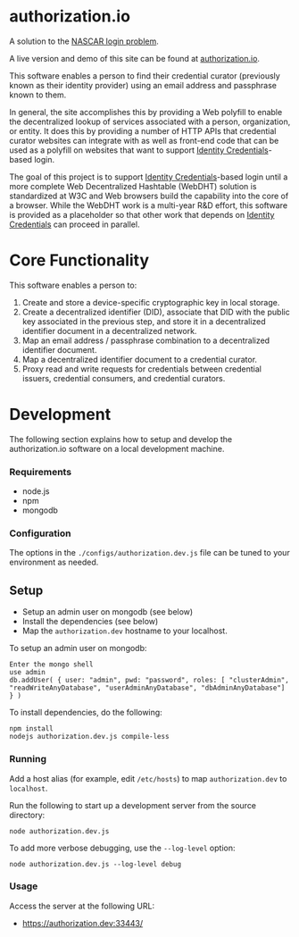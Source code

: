 # authorization.io

A solution to the [NASCAR login problem][NASCAR].

A live version and demo of this site can be found at [authorization.io][].

This software enables a person to find their credential curator (previously
known as their identity provider) using an email address and passphrase known
to them.

In general, the site accomplishes this by providing a Web polyfill to
enable the decentralized lookup of services associated with a person,
organization, or entity. It does this by providing a number of HTTP APIs
that credential curator websites can integrate with as well as front-end
code that can be used as a polyfill on websites that want to support
[Identity Credentials][IC]-based login.

The goal of this project is to support [Identity Credentials][IC]-based
login until a more complete Web Decentralized Hashtable (WebDHT) solution
is standardized at W3C and Web browsers build the capability into the
core of a browser. While the WebDHT work is a multi-year R&D effort, this
software is provided as a placeholder so that other work that depends
on [Identity Credentials][IC] can proceed in parallel.

# Core Functionality

This software enables a person to:

1. Create and store a device-specific cryptographic key in local storage.
2. Create a decentralized identifier (DID), associate that DID with the
   public key associated in the previous step, and store it in a
   decentralized identifier document in a decentralized network.
3. Map an email address / passphrase combination to a decentralized
   identifier document.
4. Map a decentralized identifier document to a credential curator.
5. Proxy read and write requests for credentials between
   credential issuers, credential consumers, and credential curators.

# Development

The following section explains how to setup and develop the authorization.io
software on a local development machine.

### Requirements

* node.js
* npm
* mongodb

### Configuration

The options in the `./configs/authorization.dev.js` file can be tuned to your
environment as needed.

## Setup

* Setup an admin user on mongodb (see below)
* Install the dependencies (see below)
* Map the `authorization.dev` hostname to your localhost.

To setup an admin user on mongodb:

    Enter the mongo shell
    use admin
    db.addUser( { user: "admin", pwd: "password", roles: [ "clusterAdmin", "readWriteAnyDatabase", "userAdminAnyDatabase", "dbAdminAnyDatabase"] } )

To install dependencies, do the following:

    npm install
    nodejs authorization.dev.js compile-less

### Running

Add a host alias (for example, edit `/etc/hosts`) to map `authorization.dev` to
`localhost`.

Run the following to start up a development server from the source directory:

    node authorization.dev.js

To add more verbose debugging, use the `--log-level` option:

    node authorization.dev.js --log-level debug

### Usage

Access the server at the following URL:

* https://authorization.dev:33443/

[authorization.io]: https://authorization.io
[NASCAR]: https://indiewebcamp.com/NASCAR_problem "The NASCAR Problem"
[IC]: http://opencreds.org/specs/source/identity-credentials/ "Identity Credentials"
